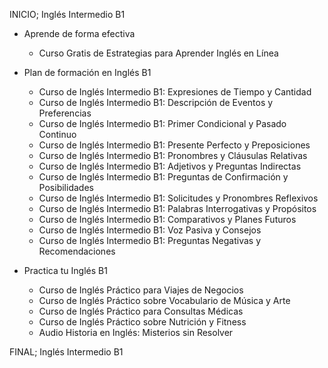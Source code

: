 INICIO; Inglés Intermedio B1

+ Aprende de forma efectiva
    
    - Curso Gratis de Estrategias para Aprender Inglés en Línea

+ Plan de formación en Inglés B1

    - Curso de Inglés Intermedio B1: Expresiones de Tiempo y Cantidad
    - Curso de Inglés Intermedio B1: Descripción de Eventos y Preferencias
    - Curso de Inglés Intermedio B1: Primer Condicional y Pasado Continuo
    - Curso de Inglés Intermedio B1: Presente Perfecto y Preposiciones
    - Curso de Inglés Intermedio B1: Pronombres y Cláusulas Relativas
    - Curso de Inglés Intermedio B1: Adjetivos y Preguntas Indirectas
    - Curso de Inglés Intermedio B1: Preguntas de Confirmación y Posibilidades
    - Curso de Inglés Intermedio B1: Solicitudes y Pronombres Reflexivos
    - Curso de Inglés Intermedio B1: Palabras Interrogativas y Propósitos
    - Curso de Inglés Intermedio B1: Comparativos y Planes Futuros
    - Curso de Inglés Intermedio B1: Voz Pasiva y Consejos
    - Curso de Inglés Intermedio B1: Preguntas Negativas y Recomendaciones

+ Practica tu Inglés B1

    - Curso de Inglés Práctico para Viajes de Negocios
    - Curso de Inglés Práctico sobre Vocabulario de Música y Arte
    - Curso de Inglés Práctico para Consultas Médicas
    - Curso de Inglés Práctico sobre Nutrición y Fitness
    - Audio Historia en Inglés: Misterios sin Resolver

FINAL; Inglés Intermedio B1
